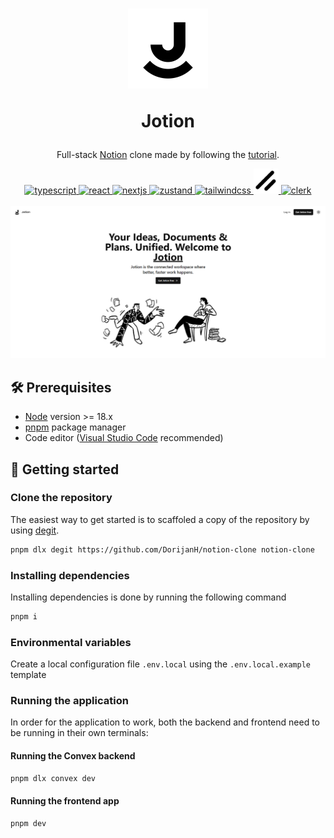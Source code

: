 <h1 align="center">
  <picture>
    <source media="(prefers-color-scheme: dark)" srcset="public/icons/logo-dark.svg">
    <img width="128" height="128" alt="logo" src="public/icons/logo.svg">
  </picture>

  <p>Jotion</h1>
</h1>

<div align="center">
  <p>Full-stack <a href="https://www.notion.so/" target="_blank">Notion</a> clone made by following the <a href="https://github.com/AntonioErdeljac/notion-clone-tutorial" target="_blank">tutorial</a>.</p>

  <div>
    <a href="https://www.typescriptlang.org/" target="_blank">
      <img src="https://cdn.jsdelivr.net/gh/devicons/devicon/icons/typescript/typescript-original.svg" alt="typescript" width="40" />
    </a>
    <a href="https://react.dev/" target="_blank">
      <img src="https://cdn.jsdelivr.net/gh/devicons/devicon/icons/react/react-original-wordmark.svg" alt="react" width="40" />
    </a>
    <a href="https://nextjs.org/" target="_blank">
      <img src="https://user-images.githubusercontent.com/643171/203530354-f898ddfc-864f-460e-9780-4f3717256130.png" alt="nextjs" width="40" />
    </a>
    <a href="https://zustand-demo.pmnd.rs/" target="_blank">
      <img src="https://raw.githubusercontent.com/pmndrs/zustand/main/examples/demo/public/favicon.ico" alt="zustand" width="40" />
    </a>
    <a href="https://tailwindcss.com/" target="_blank">
      <img src="https://cdn.jsdelivr.net/gh/devicons/devicon/icons/tailwindcss/tailwindcss-plain.svg" alt="tailwindcss" width="40" />
    </a>
    <a href="https://ui.shadcn.com/" target="_blank">
      <img src="https://raw.githubusercontent.com/shadcn-ui/ui/main/apps/www/public/favicon.ico" alt="shadcn-ui" width="40" />
    </a>
    <a href="https://clerk.com/" target="_blank">
      <img src="https://raw.githubusercontent.com/clerkinc/clerk-docs/main/public/favicon.ico" alt="clerk" width="40" />
    </a>
  </div>
</div>

<br />

<div>
  <picture>
    <source media="(prefers-color-scheme: dark)" srcset="docs/home-page-dark.png">
    <img alt="logo" src="docs/home-page-light.png">
  <picture>
</div>
  
## 🛠 Prerequisites
+ [Node](https://nodejs.org/en) version >= 18.x
+ [pnpm](https://pnpm.io/) package manager
+ Code editor ([Visual Studio Code](https://code.visualstudio.com/) recommended)

## 🔰 Getting started

### Clone the repository
The easiest way to get started is to scaffoled a copy of the repository by using [degit](https://github.com/Rich-Harris/degit).

```bash
pnpm dlx degit https://github.com/DorijanH/notion-clone notion-clone
```

### Installing dependencies
Installing dependencies is done by running the following command

```bash
pnpm i
```

### Environmental variables
Create a local configuration file `.env.local` using the `.env.local.example` template

### Running the application
In order for the application to work, both the backend and frontend need to be running in their own terminals:

#### Running the Convex backend
```bash
pnpm dlx convex dev
```

#### Running the frontend app
```bash
pnpm dev
```
